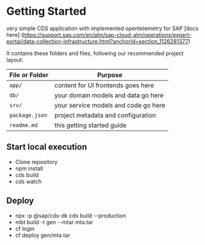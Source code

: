 # Getting Started

very simple CDS application  with  implemented opentelemetry for SAP 
[docs here] (https://support.sap.com/en/alm/sap-cloud-alm/operations/expert-portal/data-collection-infrastructure.html?anchorId=section_1126281377)


It contains these folders and files, following our recommended project layout:

File or Folder | Purpose
---------|----------
`app/` | content for UI frontends goes here
`db/` | your domain models and data go here
`srv/` | your service models and code go here
`package.json` | project metadata and configuration
`readme.md` | this getting started guide

## Start local execution
- Clone repository
- npm install 
- cds build
- cds watch

## Deploy
- npx -p @sap/cds-dk cds build --production
- mbt build -t gen --mtar mta.tar 
- cf login
- cf deploy gen/mta.tar

